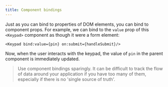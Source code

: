 ```yaml
---
title: Component bindings
---
```


Just as you can bind to properties of DOM elements, you can bind to component props. For example, we can bind to the `value` prop of this `<Keypad>` component as though it were a form element:

```svelte
<Keypad bind:value={pin} on:submit={handleSubmit}/>
```

Now, when the user interacts with the keypad, the value of `pin` in the parent component is immediately updated.

> Use component bindings sparingly. It can be difficult to track the flow of data around your application if you have too many of them, especially if there is no 'single source of truth'.
